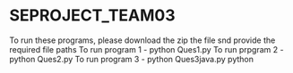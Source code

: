 # SEPROJECT_TEAM03
To run these programs, please download the zip the file snd provide the required file paths
To run program 1 - python Ques1.py
To run prpgram 2 - python Ques2.py
To run program 3 - python Ques3java.py
python 
